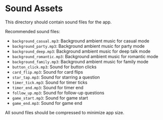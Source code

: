 # Sound Assets

This directory should contain sound files for the app.

Recommended sound files:
- `background_casual.mp3`: Background ambient music for casual mode
- `background_party.mp3`: Background ambient music for party mode
- `background_deep.mp3`: Background ambient music for deep talk mode
- `background_romantic.mp3`: Background ambient music for romantic mode
- `background_family.mp3`: Background ambient music for family mode
- `button_click.mp3`: Sound for button clicks
- `card_flip.mp3`: Sound for card flips
- `star_tap.mp3`: Sound for starring a question
- `timer_tick.mp3`: Sound for timer ticks
- `timer_end.mp3`: Sound for timer end
- `follow_up.mp3`: Sound for follow-up questions
- `game_start.mp3`: Sound for game start
- `game_end.mp3`: Sound for game end

All sound files should be compressed to minimize app size.